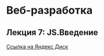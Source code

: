 # Веб-разработка

## Лекция 7: JS.Введение

[Ссылка на Яндекс Диск](https://disk.yandex.ru/d/jQTlt8PE4IZh1A)
